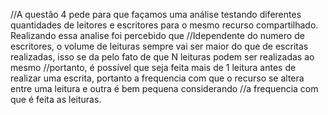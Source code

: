 //A questão 4 pede para que façamos uma análise testando diferentes quantidades de leitores e escritores para o mesmo recurso compartilhado. Realizando essa analise foi percebido que 
//Idependente do numero de escritores, o volume de leituras sempre vai ser maior do que de escritas realizadas, isso se da pelo fato de que N leituras podem ser realizadas ao mesmo
//portanto, é possível que seja feita mais de 1 leitura antes de realizar uma escrita, portanto a frequencia com que o recurso se altera entre uma leitura e outra é bem pequena considerando
//a frequencia com que é feita as leituras.